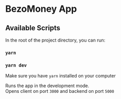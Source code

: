 # BezoMoney App

## Available Scripts

In the root of the project directory, you can run:

### `yarn`

### `yarn dev`

Make sure you have `yarn` installed on your computer

Runs the app in the development mode.\
Opens client on port `3000` and backend on port `5000`
